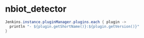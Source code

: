 # nbiot_detector
```java
Jenkins.instance.pluginManager.plugins.each { plugin ->
  println "- ${plugin.getShortName()}:${plugin.getVersion()}"
}
```